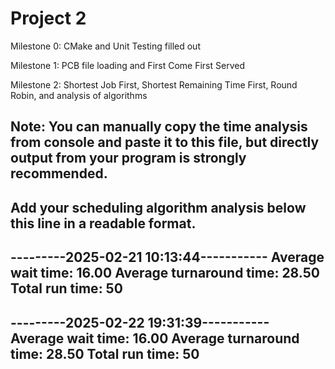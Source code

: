 # Project 2

Milestone 0: CMake and Unit Testing filled out

Milestone 1: PCB file loading and First Come First Served

Milestone 2: Shortest Job First, Shortest Remaining Time First, Round Robin, and analysis of algorithms

Note:
You can manually copy the time analysis from console and paste it to this file, but directly output from your program is strongly recommended.
---------------------------------------------------------------------------
Add your scheduling algorithm analysis below this line in a readable format.
---------------------------------------------------------------------------
---------2025-02-21 10:13:44-----------
Average wait time: 16.00
Average turnaround time: 28.50
Total run time: 50
---------------------------------------
---------2025-02-22 19:31:39-----------
Average wait time: 16.00
Average turnaround time: 28.50
Total run time: 50
---------------------------------------
